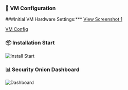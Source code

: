 ### 🔧 VM Configuration
###Initial VM Hardware Settings:***
[View Screenshot 1](vm-config-1.png)

[VM Config](vm.png)


### 📦 Installation Start
![Install Start](screenshots/install-start.png)

### 📊 Security Onion Dashboard
![Dashboard](screenshots/dashboard.png)
